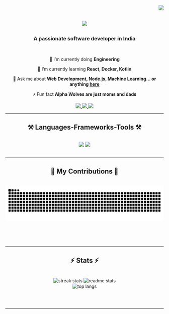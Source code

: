 <img align="right" src="https://visitor-badge.laobi.icu/badge?page_id=alowkii.alowkii"/>
<h1 align="center">
    <img src="https://readme-typing-svg.herokuapp.com/?font=Poppins+Thin&size=35&center=true&vCenter=true&width=500&height=70&duration=4000&lines=Hi+There!+👋;+I'm+Aalok+Pandit!;" />
</h1>

<h3 align="center">A passionate software developer in India</h3>

<br/>

<div align="center">
 
 🔭 I’m currently doing **Engineering**
 
 🌱 I’m currently learning **React, Docker, Kotlin**

💬 Ask me about **Web Development, Node.js, Machine Learning... or anything [here](https://github.com/alowkii/alowkii/issues)**

⚡ Fun fact **Alpha Wolves are just moms and dads**

 </div>
 
<div align="center"> 
  <a href="mailto:paalok333@gmail.com">
    <img src="https://img.shields.io/badge/Gmail-333333?style=for-the-badge&logo=gmail&logoColor=red" />
  </a>
  <a href="https://www.linkedin.com/in/alowkii/" target="_blank">
    <img src="https://img.shields.io/badge/LinkedIn-0077B5?style=for-the-badge&logo=linkedin&logoColor=white" target="_blank" />
  </a>
  <a href="https://github.com/alowkii?tab=repositories" target="_blank">
     <img src="https://img.shields.io/badge/Repository-FF5722?style=for-the-badge&logo=todoist&logoColor=white" target="_blank" />
  </a>
</div>

 <hr/>
 
<h2 align="center">⚒️ Languages-Frameworks-Tools ⚒️</h2>
<br/>
<div align="center">
    <img src="https://skillicons.dev/icons?i=react,bootstrap,html,css,vscode,github,figma,git,photoshop,illustrator,blender,unity" />
    <img src="https://skillicons.dev/icons?i=nodejs,python,javascript,typescript,express,mongodb,c,cpp,java,nextjs" /><br>
</div>

<br/>
<hr/>

<div align="center">
  <h2>🐍 My Contributions 🐍</h2>
  <br>
  <img alt="snake eating my contributions" src="https://raw.githubusercontent.com/alowkii/alowkii/output/github-contribution-grid-snake-dark.svg" />
  
  <br/><br/><br/>
</div>

<hr/>

<h2 align="center">⚡ Stats ⚡</h2>
<br>
<div align=center>
  <img width=390 src="https://streak-stats.demolab.com/?user=alowkii&count_private=true&theme=react&border_radius=10" alt="streak stats"/>
  <img width=390 src="https://github-readme-stats.vercel.app/api?username=alowkii&show_icons=true&theme=react&rank_icon=github&border_radius=10" alt="readme stats" />
  <br/>
  <img width=325 align="center" src="https://github-readme-stats.vercel.app/api/top-langs/?username=alowkii&hide=Fortran&langs_count=8&layout=compact&theme=react&border_radius=10&size_weight=0.5&count_weight=0.5&exclude_repo=github-readme-stats" alt="top langs" />
</div>

<br/><br/>

<hr/>

<br/>

